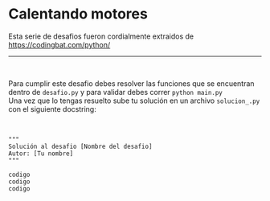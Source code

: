 # Calentando motores

Esta serie de desafios fueron cordialmente extraidos de https://codingbat.com/python/
<br>
___
<br>

Para cumplir este desafio debes resolver las funciones que se encuentran dentro de `desafio.py` y para validar debes correr `python main.py`
<br>
Una vez que lo tengas resuelto sube tu solución en un archivo `solucion_.py` con el siguiente docstring:

<br>

```
"""
Solución al desafio [Nombre del desafio]
Autor: [Tu nombre]
"""

codigo 
codigo 
codigo
```